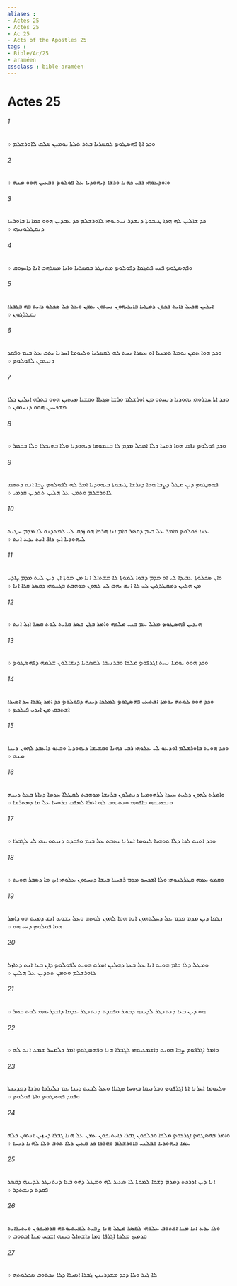 ```yaml
---
aliases : 
- Actes 25
- Actes 25
- Ac 25
- Acts of the Apostles 25
tags : 
- Bible/Ac/25
- araméen
cssclass : bible-araméen
---
```


# Actes 25

###### 1
ܘܟܕ ܐܬܐ ܦܗܤܛܘܤ ܠܩܤܪܝܐ ܒܬܪ ܬܠܬܐ ܝܘܡܝܢ ܤܠܩ ܠܐܘܪܫܠܡ ܀
###### 2
ܘܐܘܕܥܘܗܝ ܪܒܝ ܟܗܢܐ ܘܪܫܐ ܕܝܗܘܕܝܐ ܥܠ ܦܘܠܘܤ ܘܒܥܝܢ ܗܘܘ ܡܢܗ ܀
###### 3
ܟܕ ܫܐܠܝܢ ܠܗ ܗܕܐ ܛܝܒܘܬܐ ܕܢܫܕܪ ܢܝܬܝܘܗܝ ܠܐܘܪܫܠܡ ܟܕ ܥܒܕܝܢ ܗܘܘ ܟܡܐܢܐ ܒܐܘܪܚܐ ܕܢܩܛܠܘܢܝܗܝ ܀
###### 4
ܘܦܗܤܛܘܤ ܦܢܝ ܦܬܓܡܐ ܕܦܘܠܘܤ ܡܬܢܛܪ ܒܩܤܪܝܐ ܘܐܢܐ ܡܤܪܗܒ ܐܢܐ ܕܐܚܙܘܩ ܀
###### 5
ܐܝܠܝܢ ܗܟܝܠ ܕܐܝܬ ܒܟܘܢ ܕܡܛܝܐ ܒܐܝܕܝܗܘܢ ܢܚܬܘܢ ܥܡܢ ܘܥܠ ܟܠ ܤܟܠܘ ܕܐܝܬ ܒܗ ܒܓܒܪܐ ܢܩܛܪܓܘܢ ܀
###### 6
ܘܟܕ ܗܘܐ ܬܡܢ ܝܘܡܬܐ ܬܡܢܝܐ ܐܘ ܥܤܪܐ ܢܚܬ ܠܗ ܠܩܤܪܝܐ ܘܠܝܘܡܐ ܐܚܪܢܐ ܝܬܒ ܥܠ ܒܝܡ ܘܦܩܕ ܕܢܝܬܘܢ ܠܦܘܠܘܤ ܀
###### 7
ܘܟܕ ܐܬܐ ܚܕܪܘܗܝ ܝܗܘܕܝܐ ܕܢܚܬܘ ܡܢ ܐܘܪܫܠܡ ܘܪܫܐ ܤܓܝܐܐ ܘܩܫܝܐ ܡܝܬܝܢ ܗܘܘ ܒܬܪܗ ܐܝܠܝܢ ܕܠܐ ܡܫܟܚܝܢ ܗܘܘ ܕܢܚܘܘܢ ܀
###### 8
ܘܟܕ ܦܘܠܘܤ ܢܦܩ ܗܘܐ ܪܘܚܐ ܕܠܐ ܐܤܟܠ ܡܕܡ ܠܐ ܒܢܡܘܤܐ ܕܝܗܘܕܝܐ ܘܠܐ ܒܗܝܟܠܐ ܘܠܐ ܒܩܤܪ ܀
###### 9
ܦܗܤܛܘܤ ܕܝܢ ܡܛܠ ܕܨܒܐ ܗܘܐ ܕܢܪܫܐ ܛܝܒܘܬܐ ܒܝܗܘܕܝܐ ܐܡܪ ܠܗ ܠܦܘܠܘܤ ܨܒܐ ܐܢܬ ܕܬܤܩ ܠܐܘܪܫܠܡ ܘܬܡܢ ܥܠ ܗܠܝܢ ܬܬܕܝܢ ܩܕܡܝ ܀
###### 10
ܥܢܐ ܦܘܠܘܤ ܘܐܡܪ ܥܠ ܒܝܡ ܕܩܤܪ ܩܐܡ ܐܢܐ ܗܪܟܐ ܗܘ ܙܕܩ ܠܝ ܠܡܬܕܢܘ ܠܐ ܡܕܡ ܚܛܝܬ ܠܝܗܘܕܝܐ ܐܝܟ ܕܐܦ ܐܢܬ ܝܕܥ ܐܢܬ ܀
###### 11
ܘܐܢ ܤܟܠܘܬܐ ܥܒܝܕܐ ܠܝ ܐܘ ܡܕܡ ܕܫܘܐ ܠܡܘܬܐ ܠܐ ܡܫܬܐܠ ܐܢܐ ܡܢ ܡܘܬܐ ܐܢ ܕܝܢ ܠܝܬ ܡܕܡ ܨܐܕܝ ܡܢ ܗܠܝܢ ܕܡܩܛܪܓܝܢ ܠܝ ܠܐ ܐܢܫ ܝܗܒ ܠܝ ܠܗܘܢ ܡܘܗܒܬ ܒܓܢܘܗܝ ܕܩܤܪ ܩܪܐ ܐܢܐ ܀
###### 12
ܗܝܕܝܢ ܦܗܤܛܘܤ ܡܠܠ ܥܡ ܒܢܝ ܡܠܟܗ ܘܐܡܪ ܒܓܢ ܩܤܪ ܩܪܝܬ ܠܘܬ ܩܤܪ ܐܙܠ ܐܢܬ ܀
###### 13
ܘܟܕ ܗܘܘ ܝܘܡܬܐ ܢܚܬ ܐܓܪܦܘܤ ܡܠܟܐ ܘܒܪܢܝܩܐ ܠܩܤܪܝܐ ܕܢܫܐܠܘܢ ܫܠܡܗ ܕܦܗܤܛܘܤ ܀
###### 14
ܘܟܕ ܗܘܘ ܠܘܬܗ ܝܘܡܬܐ ܐܫܬܥܝ ܦܗܤܛܘܤ ܠܡܠܟܐ ܕܝܢܗ ܕܦܘܠܘܤ ܟܕ ܐܡܪ ܓܒܪܐ ܚܕ ܐܤܝܪܐ ܐܫܬܒܩ ܡܢ ܐܝܕܝ ܦܝܠܟܤ ܀
###### 15
ܘܟܕ ܗܘܝܬ ܒܐܘܪܫܠܡ ܐܘܕܥܘ ܠܝ ܥܠܘܗܝ ܪܒܝ ܟܗܢܐ ܘܩܫܝܫܐ ܕܝܗܘܕܝܐ ܘܒܥܘ ܕܐܥܒܕ ܠܗܘܢ ܕܝܢܐ ܡܢܗ ܀
###### 16
ܘܐܡܪܬ ܠܗܘܢ ܕܠܝܬ ܥܝܕܐ ܠܪܗܘܡܝܐ ܕܢܬܠܘܢ ܒܪܢܫܐ ܡܘܗܒܬ ܠܩܛܠܐ ܥܕܡܐ ܕܢܐܬܐ ܒܥܠ ܕܝܢܗ ܘܢܟܤܝܘܗܝ ܒܐܦܘܗܝ ܘܢܬܝܗܒ ܠܗ ܐܬܪܐ ܠܡܦܩ ܒܪܘܚܐ ܥܠ ܡܐ ܕܡܬܪܫܐ ܀
###### 17
ܘܟܕ ܐܬܝܬ ܠܟܐ ܕܠܐ ܬܘܗܝܐ ܠܝܘܡܐ ܐܚܪܢܐ ܝܬܒܬ ܥܠ ܒܝܡ ܘܦܩܕܬ ܕܢܝܬܘܢܝܗܝ ܠܝ ܠܓܒܪܐ ܀
###### 18
ܘܩܡܘ ܥܡܗ ܩܛܪܓܢܘܗܝ ܘܠܐ ܐܫܟܚܘ ܡܕܡ ܪܫܝܢܐ ܒܝܫܐ ܕܢܚܘܘܢ ܥܠܘܗܝ ܐܝܟ ܡܐ ܕܤܒܪ ܗܘܝܬ ܀
###### 19
ܙܛܡܐ ܕܝܢ ܡܕܡ ܡܕܡ ܥܠ ܕܚܠܬܗܘܢ ܐܝܬ ܗܘܐ ܠܗܘܢ ܠܘܬܗ ܘܥܠ ܝܫܘܥ ܐܢܫ ܕܡܝܬ ܗܘ ܕܐܡܪ ܗܘܐ ܦܘܠܘܤ ܕܚܝ ܗܘ ܀
###### 20
ܘܡܛܠ ܕܠܐ ܩܐܡ ܗܘܝܬ ܐܢܐ ܥܠ ܒܥܬܐ ܕܗܠܝܢ ܐܡܪܬ ܗܘܝܬ ܠܦܘܠܘܤ ܕܐܢ ܒܥܐ ܐܢܬ ܕܬܐܙܠ ܠܐܘܪܫܠܡ ܘܬܡܢ ܬܬܕܝܢ ܥܠ ܗܠܝܢ ܀
###### 21
ܗܘ ܕܝܢ ܒܥܐ ܕܢܬܢܛܪ ܠܕܝܢܗ ܕܩܤܪ ܘܦܩܕܬ ܕܢܬܢܛܪ ܥܕܡܐ ܕܐܫܕܪܝܘܗܝ ܠܘܬ ܩܤܪ ܀
###### 22
ܘܐܡܪ ܐܓܪܦܘܤ ܨܒܐ ܗܘܝܬ ܕܐܫܡܥܝܘܗܝ ܠܓܒܪܐ ܗܢܐ ܘܦܗܤܛܘܤ ܐܡܪ ܕܠܡܚܪ ܫܡܥ ܐܢܬ ܠܗ ܀
###### 23
ܘܠܝܘܡܐ ܐܚܪܢܐ ܐܬܐ ܐܓܪܦܘܤ ܘܒܪܢܝܩܐ ܒܙܘܚܐ ܤܓܝܐܐ ܘܥܠ ܠܒܝܬ ܕܝܢܐ ܥܡ ܟܠܝܪܟܐ ܘܪܫܐ ܕܡܕܝܢܬܐ ܘܦܩܕ ܦܗܤܛܘܤ ܘܐܬܐ ܦܘܠܘܤ ܀
###### 24
ܘܐܡܪ ܦܗܤܛܘܤ ܐܓܪܦܘܤ ܡܠܟܐ ܘܟܠܟܘܢ ܓܒܪܐ ܕܐܝܬܝܟܘܢ ܥܡܢ ܥܠ ܗܢܐ ܓܒܪܐ ܕܚܙܝܢ ܐܢܬܘܢ ܟܠܗ ܥܡܐ ܕܝܗܘܕܝܐ ܩܒܠܢܝ ܒܐܘܪܫܠܡ ܘܗܪܟܐ ܟܕ ܩܥܝܢ ܕܠܐ ܬܘܒ ܘܠܐ ܠܗܢܐ ܕܢܚܐ ܀
###### 25
ܐܢܐ ܕܝܢ ܐܕܪܟܬ ܕܡܕܡ ܕܫܘܐ ܠܡܘܬܐ ܠܐ ܤܥܝܪ ܠܗ ܘܡܛܠ ܕܗܘ ܒܥܐ ܕܢܬܢܛܪ ܠܕܝܢܗ ܕܩܤܪ ܦܩܕܬ ܕܢܫܬܕܪ ܀
###### 26
ܘܠܐ ܝܕܥ ܐܢܐ ܡܢܐ ܐܟܬܘܒ ܥܠܘܗܝ ܠܩܤܪ ܡܛܠ ܗܢܐ ܨܒܝܬ ܠܡܝܬܝܘܬܗ ܩܕܡܝܟܘܢ ܘܝܬܝܪܐܝܬ ܩܕܡܝܟ ܡܠܟܐ ܐܓܪܦܐ ܕܡܐ ܕܐܫܬܐܠ ܕܝܢܗ ܐܫܟܚ ܡܢܐ ܐܟܬܘܒ ܀
###### 27
ܠܐ ܓܝܪ ܘܠܐ ܕܟܕ ܡܫܕܪܝܢܢ ܓܒܪܐ ܐܤܝܪܐ ܕܠܐ ܢܟܬܘܒ ܤܟܠܘܬܗ ܀
